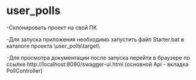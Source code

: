 # user_polls
-Склонировать проект на свой ПК

-Для запуска приложения необходимо запустить файл Starter.bat в каталоге проекта \user_polls\target\

-Для просмотра документации после запуска перейти в браузере по ссылке http://localhost:8080/swagger-ui.html (основной Api - вкладка PollController)
